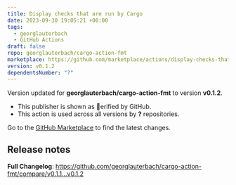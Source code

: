 ```yaml
---
title: Display checks that are run by Cargo
date: 2023-09-30 19:05:21 +00:00
tags:
  - georglauterbach
  - GitHub Actions
draft: false
repo: georglauterbach/cargo-action-fmt
marketplace: https://github.com/marketplace/actions/display-checks-that-are-run-by-cargo
version: v0.1.2
dependentsNumber: "?"
---
```



Version updated for **georglauterbach/cargo-action-fmt** to version **v0.1.2**.
- This publisher is shown as erified by GitHub.
- This action is used across all versions by **?** repositories.

Go to the [GitHub Marketplace](https://github.com/marketplace/actions/display-checks-that-are-run-by-cargo) to find the latest changes.

## Release notes

**Full Changelog**: https://github.com/georglauterbach/cargo-action-fmt/compare/v0.1.1...v0.1.2
